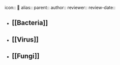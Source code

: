 icon:: 🦠
alias::
parent::
author::
reviewer::
review-date::

- ## [[Bacteria]]
- ## [[Virus]]
- ## [[Fungi]]
